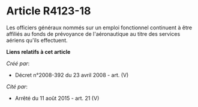 # Article R4123-18

Les officiers généraux nommés sur un emploi fonctionnel continuent à être affiliés au fonds de prévoyance de l'aéronautique
au titre des services aériens qu'ils effectuent.

**Liens relatifs à cet article**

_Créé par_:

  - Décret n°2008-392 du 23 avril 2008 - art. (V)

_Cité par_:

  - Arrêté du 11 août 2015 - art. 21 (V)
